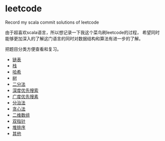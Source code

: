 # leetcode
Record my scala commit solutions of leetcode

由于超喜欢scala语言，所以想记录一下我这个菜鸟刷leetcode的过程，
希望同时能够更加深入的了解这门语言的同时对数据结构和算法有进一步的了解。

把题目分类方便查看和复习。

* [链表](src/main/scala/com/test/leetcode/LinkedListSolutions.scala)
* [栈](src/main/scala/com/test/leetcode/StackSolutions.scala)
* [哈希](src/main/scala/com/test/leetcode/HashSolutions.scala)
* [树](src/main/scala/com/test/leetcode/TreeSolutions.scala)
* [二分法](src/main/scala/com/test/leetcode/BinarySearchSolutions.scala)
* [深度优先搜索](src/main/scala/com/test/leetcode/DFSSloutions.scala)
* [广度优先搜素](src/main/scala/com/test/leetcode/BFSSloutions.scala)
* [分治法](src/main/scala/com/test/leetcode/DivideAndConquerSolutions.scala)
* [贪心法](src/main/scala/com/test/leetcode/GreedySolutions.scala)
* [二维数组](src/main/scala/com/test/leetcode/TwoDArraySolutions.scala)
* [双指针](src/main/scala/com/test/leetcode/TwoPointerSolutions.scala)
* [堆排序](src/main/scala/com/test/leetcode/HeapSortSolutions.scala)
* [其他](src/main/scala/com/test/leetcode/Solutions.scala)


